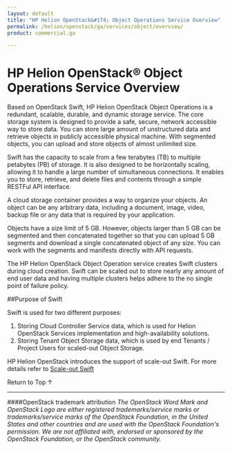 ```yaml
---
layout: default
title: "HP Helion OpenStack&#174; Object Operations Service Overview"
permalink: /helion/openstack/ga/services/object/overview/
product: commercial.ga

---
```

<!--UNDER REVISION-->

<script>

function PageRefresh {
onLoad="window.refresh"
}

PageRefresh();

</script>

<!--
<p style="font-size: small;"> <a href="/helion/openstack/services/networking/overview/">&#9664; PREV</a> | <a href="/helion/openstack/services/overview/">&#9650; UP</a> | <a href="/helion/openstack/services/orchestration/overview/"> NEXT &#9654</a> </p>-->

# HP Helion OpenStack&#174; Object Operations Service Overview #

<!-- modeled after HP Cloud Networking Getting Started (network.getting.started.md) -->

Based on OpenStack Swift, HP Helion OpenStack Object Operations is a redundant, scalable, durable, and dynamic storage service. The core storage system is designed to provide a safe, secure, network accessible way to store data. You can store large amount of unstructured data and retrieve objects in publicly accessible physical machine. With segmented objects, you can upload and store objects of almost unlimited size.  

Swift has the capacity to scale from a few terabytes (TB) to multiple petabytes (PB) of storage. It is also designed to be horizontally scaling, allowing it to handle a large number of simultaneous connections. It enables you to store, retrieve, and delete files and contents through a simple RESTFul API interface.


A cloud storage container provides a way to organize your objects. An object can be any arbitrary data, including a document, image, video, backup file or any  data that is required by your application.

Objects have a size limit of 5 GB. However, objects larger than 5 GB can be segmented and then concatenated together so that you can upload 5 GB segments and download a single concatenated object of any size. You can work with the segments and manifests directly with API requests.

The HP Helion OpenStack Object Operation service creates Swift clusters during cloud creation. Swift can be scaled out to store nearly any amount of end user data and having multiple clusters helps adhere to the no single point of failure policy. 


##Purpose of Swift

Swift is used for two different purposes:

1. Storing Cloud Controller Service data, which is used for Helion OpenStack Services implementation and high-availability solutions. 
2. Storing Tenant Object Storage data, which is used by end Tenants / Project Users for scaled-out Object Storage.
<!---
Users can leverage the single Swift instance deployed during installation to hold service Cloud Controller internal data and can expand over time to handle additional tenant object storage. 

The Cloud Controller's Swift is used in the order of tens to hundreds of TB whereas Tenant Object Storage can scale-up to PBs over a period of time.


Some customers may want Scaled Out Swift right from onset of their deployments, whereas others may start out without a requirement for Object Storage, and may later on decide to add on Swift Object Storage.

While Swift will be used for 2 different purposes (Cloud Controller Service data and Tenant Object Storage), customers do not want to maintain 2 separate Swifts within their OpenStack, so we need a strategy to use a single Swift implementation that starts with servicing Cloud Controller internal data, but can expand over time to scaled out Tenant Object Storage. --->

HP Helion OpenStack introduces the support of scale-out Swift. For more details refer to [Scale-out Swift](/helion/openstack/ga/services/object/overview/scale-out-swift/)

<a href="#top" style="padding:14px 0px 14px 0px; text-decoration: none;"> Return to Top &#8593; </a>

----
####OpenStack trademark attribution
*The OpenStack Word Mark and OpenStack Logo are either registered trademarks/service marks or trademarks/service marks of the OpenStack Foundation, in the United States and other countries and are used with the OpenStack Foundation's permission. We are not affiliated with, endorsed or sponsored by the OpenStack Foundation, or the OpenStack community.*